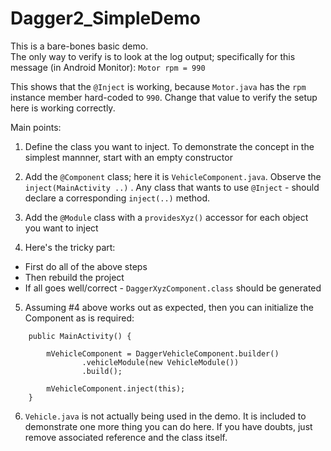 # Dagger2_SimpleDemo

This is a bare-bones basic demo.  
The only way to verify is to look at the log output; 
specifically for this message (in Android Monitor): 
`Motor rpm = 990`

This shows that the `@Inject` is working, because `Motor.java` has the `rpm` instance member hard-coded to `990`.  Change that value to verify the setup here is working correctly.

Main points:

1. Define the class you want to inject.  To demonstrate the concept in the simplest mannner, start with an empty constructor

2. Add the `@Component` class; here it is `VehicleComponent.java`. Observe the `inject(MainActivity ..)` .  Any class that wants to use `@Inject` - should declare a corresponding `inject(..)` method.

3. Add the `@Module` class with a `providesXyz()` accessor for each object you want to inject

4. Here's the tricky part:
 - First do all of the above steps
 - Then rebuild the project
 - If all goes well/correct - `DaggerXyzComponent.class` should be generated

5. Assuming #4 above works out as expected, then you can initialize the Component as is required:
```
    public MainActivity() {

        mVehicleComponent = DaggerVehicleComponent.builder()
                .vehicleModule(new VehicleModule())
                .build();

        mVehicleComponent.inject(this);
    }

```

6. `Vehicle.java` is not actually being used in the demo.  It is included to demonstrate one more thing you can do here.  If you have doubts, just remove associated reference and the class itself.
